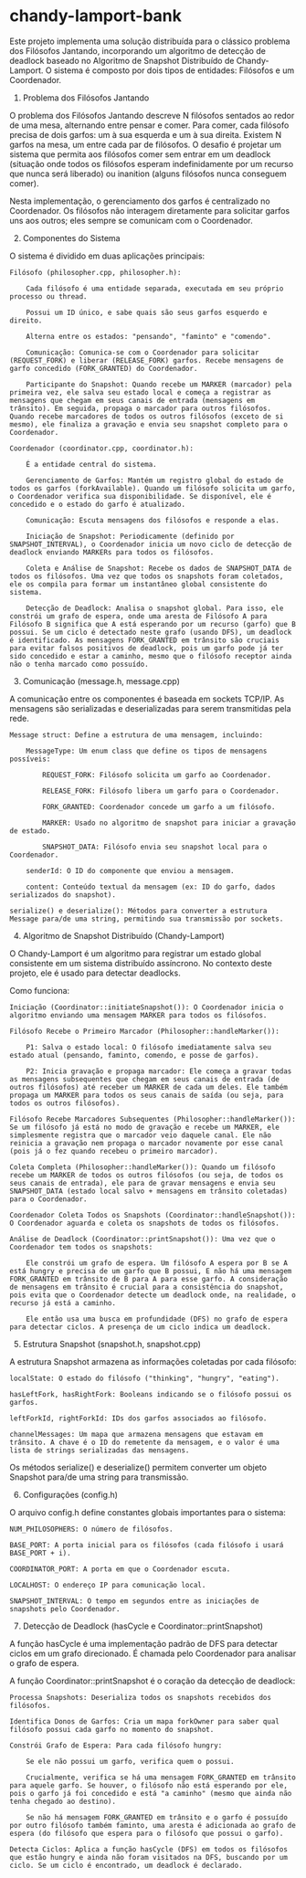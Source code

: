 # chandy-lamport-bank

Este projeto implementa uma solução distribuída para o clássico problema dos Filósofos Jantando, incorporando um algoritmo de detecção de deadlock baseado no Algoritmo de Snapshot Distribuído de Chandy-Lamport. O sistema é composto por dois tipos de entidades: Filósofos e um Coordenador.

1. Problema dos Filósofos Jantando

O problema dos Filósofos Jantando descreve N filósofos sentados ao redor de uma mesa, alternando entre pensar e comer. Para comer, cada filósofo precisa de dois garfos: um à sua esquerda e um à sua direita. Existem N garfos na mesa, um entre cada par de filósofos. O desafio é projetar um sistema que permita aos filósofos comer sem entrar em um deadlock (situação onde todos os filósofos esperam indefinidamente por um recurso que nunca será liberado) ou inanition (alguns filósofos nunca conseguem comer).

Nesta implementação, o gerenciamento dos garfos é centralizado no Coordenador. Os filósofos não interagem diretamente para solicitar garfos uns aos outros; eles sempre se comunicam com o Coordenador.

2. Componentes do Sistema

O sistema é dividido em duas aplicações principais:

    Filósofo (philosopher.cpp, philosopher.h):

        Cada filósofo é uma entidade separada, executada em seu próprio processo ou thread.

        Possui um ID único, e sabe quais são seus garfos esquerdo e direito.

        Alterna entre os estados: "pensando", "faminto" e "comendo".

        Comunicação: Comunica-se com o Coordenador para solicitar (REQUEST_FORK) e liberar (RELEASE_FORK) garfos. Recebe mensagens de garfo concedido (FORK_GRANTED) do Coordenador.

        Participante do Snapshot: Quando recebe um MARKER (marcador) pela primeira vez, ele salva seu estado local e começa a registrar as mensagens que chegam em seus canais de entrada (mensagens em trânsito). Em seguida, propaga o marcador para outros filósofos. Quando recebe marcadores de todos os outros filósofos (exceto de si mesmo), ele finaliza a gravação e envia seu snapshot completo para o Coordenador.

    Coordenador (coordinator.cpp, coordinator.h):

        É a entidade central do sistema.

        Gerenciamento de Garfos: Mantém um registro global do estado de todos os garfos (forkAvailable). Quando um filósofo solicita um garfo, o Coordenador verifica sua disponibilidade. Se disponível, ele é concedido e o estado do garfo é atualizado.

        Comunicação: Escuta mensagens dos filósofos e responde a elas.

        Iniciação de Snapshot: Periodicamente (definido por SNAPSHOT_INTERVAL), o Coordenador inicia um novo ciclo de detecção de deadlock enviando MARKERs para todos os filósofos.

        Coleta e Análise de Snapshot: Recebe os dados de SNAPSHOT_DATA de todos os filósofos. Uma vez que todos os snapshots foram coletados, ele os compila para formar um instantâneo global consistente do sistema.

        Detecção de Deadlock: Analisa o snapshot global. Para isso, ele constrói um grafo de espera, onde uma aresta de Filósofo A para Filósofo B significa que A está esperando por um recurso (garfo) que B possui. Se um ciclo é detectado neste grafo (usando DFS), um deadlock é identificado. As mensagens FORK_GRANTED em trânsito são cruciais para evitar falsos positivos de deadlock, pois um garfo pode já ter sido concedido e estar a caminho, mesmo que o filósofo receptor ainda não o tenha marcado como possuído.

3. Comunicação (message.h, message.cpp)

A comunicação entre os componentes é baseada em sockets TCP/IP. As mensagens são serializadas e deserializadas para serem transmitidas pela rede.

    Message struct: Define a estrutura de uma mensagem, incluindo:

        MessageType: Um enum class que define os tipos de mensagens possíveis:

            REQUEST_FORK: Filósofo solicita um garfo ao Coordenador.

            RELEASE_FORK: Filósofo libera um garfo para o Coordenador.

            FORK_GRANTED: Coordenador concede um garfo a um filósofo.

            MARKER: Usado no algoritmo de snapshot para iniciar a gravação de estado.

            SNAPSHOT_DATA: Filósofo envia seu snapshot local para o Coordenador.

        senderId: O ID do componente que enviou a mensagem.

        content: Conteúdo textual da mensagem (ex: ID do garfo, dados serializados do snapshot).

    serialize() e deserialize(): Métodos para converter a estrutura Message para/de uma string, permitindo sua transmissão por sockets.

4. Algoritmo de Snapshot Distribuído (Chandy-Lamport)

O Chandy-Lamport é um algoritmo para registrar um estado global consistente em um sistema distribuído assíncrono. No contexto deste projeto, ele é usado para detectar deadlocks.

Como funciona:

    Iniciação (Coordinator::initiateSnapshot()): O Coordenador inicia o algoritmo enviando uma mensagem MARKER para todos os filósofos.

    Filósofo Recebe o Primeiro Marcador (Philosopher::handleMarker()):

        P1: Salva o estado local: O filósofo imediatamente salva seu estado atual (pensando, faminto, comendo, e posse de garfos).

        P2: Inicia gravação e propaga marcador: Ele começa a gravar todas as mensagens subsequentes que chegam em seus canais de entrada (de outros filósofos) até receber um MARKER de cada um deles. Ele também propaga um MARKER para todos os seus canais de saída (ou seja, para todos os outros filósofos).

    Filósofo Recebe Marcadores Subsequentes (Philosopher::handleMarker()): Se um filósofo já está no modo de gravação e recebe um MARKER, ele simplesmente registra que o marcador veio daquele canal. Ele não reinicia a gravação nem propaga o marcador novamente por esse canal (pois já o fez quando recebeu o primeiro marcador).

    Coleta Completa (Philosopher::handleMarker()): Quando um filósofo recebe um MARKER de todos os outros filósofos (ou seja, de todos os seus canais de entrada), ele para de gravar mensagens e envia seu SNAPSHOT_DATA (estado local salvo + mensagens em trânsito coletadas) para o Coordenador.

    Coordenador Coleta Todos os Snapshots (Coordinator::handleSnapshot()): O Coordenador aguarda e coleta os snapshots de todos os filósofos.

    Análise de Deadlock (Coordinator::printSnapshot()): Uma vez que o Coordenador tem todos os snapshots:

        Ele constrói um grafo de espera. Um filósofo A espera por B se A está hungry e precisa de um garfo que B possui, E não há uma mensagem FORK_GRANTED em trânsito de B para A para esse garfo. A consideração de mensagens em trânsito é crucial para a consistência do snapshot, pois evita que o Coordenador detecte um deadlock onde, na realidade, o recurso já está a caminho.

        Ele então usa uma busca em profundidade (DFS) no grafo de espera para detectar ciclos. A presença de um ciclo indica um deadlock.

5. Estrutura Snapshot (snapshot.h, snapshot.cpp)

A estrutura Snapshot armazena as informações coletadas por cada filósofo:

    localState: O estado do filósofo ("thinking", "hungry", "eating").

    hasLeftFork, hasRightFork: Booleans indicando se o filósofo possui os garfos.

    leftForkId, rightForkId: IDs dos garfos associados ao filósofo.

    channelMessages: Um mapa que armazena mensagens que estavam em trânsito. A chave é o ID do remetente da mensagem, e o valor é uma lista de strings serializadas das mensagens.

Os métodos serialize() e deserialize() permitem converter um objeto Snapshot para/de uma string para transmissão.

6. Configurações (config.h)

O arquivo config.h define constantes globais importantes para o sistema:

    NUM_PHILOSOPHERS: O número de filósofos.

    BASE_PORT: A porta inicial para os filósofos (cada filósofo i usará BASE_PORT + i).

    COORDINATOR_PORT: A porta em que o Coordenador escuta.

    LOCALHOST: O endereço IP para comunicação local.

    SNAPSHOT_INTERVAL: O tempo em segundos entre as iniciações de snapshots pelo Coordenador.

7. Detecção de Deadlock (hasCycle e Coordinator::printSnapshot)

A função hasCycle é uma implementação padrão de DFS para detectar ciclos em um grafo direcionado. É chamada pelo Coordenador para analisar o grafo de espera.

A função Coordinator::printSnapshot é o coração da detecção de deadlock:

    Processa Snapshots: Deserializa todos os snapshots recebidos dos filósofos.

    Identifica Donos de Garfos: Cria um mapa forkOwner para saber qual filósofo possui cada garfo no momento do snapshot.

    Constrói Grafo de Espera: Para cada filósofo hungry:

        Se ele não possui um garfo, verifica quem o possui.

        Crucialmente, verifica se há uma mensagem FORK_GRANTED em trânsito para aquele garfo. Se houver, o filósofo não está esperando por ele, pois o garfo já foi concedido e está "a caminho" (mesmo que ainda não tenha chegado ao destino).

        Se não há mensagem FORK_GRANTED em trânsito e o garfo é possuído por outro filósofo também faminto, uma aresta é adicionada ao grafo de espera (do filósofo que espera para o filósofo que possui o garfo).

    Detecta Ciclos: Aplica a função hasCycle (DFS) em todos os filósofos que estão hungry e ainda não foram visitados na DFS, buscando por um ciclo. Se um ciclo é encontrado, um deadlock é declarado.
